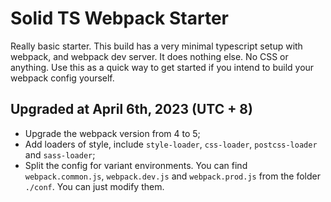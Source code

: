 # Solid TS Webpack Starter

Really basic starter. This build has a very minimal typescript setup with webpack, and webpack dev server. It does nothing else. No CSS or anything. Use this as a quick way to get started if you intend to build your webpack config yourself.

## Upgraded at April 6th, 2023 (UTC + 8)

* Upgrade the webpack version from 4 to 5;
* Add loaders of style, include `style-loader`, `css-loader`, `postcss-loader` and `sass-loader`;
* Split the config for variant environments. You can find `webpack.common.js`, `webpack.dev.js` and `webpack.prod.js` from the folder `./conf`. You can just modify them.
